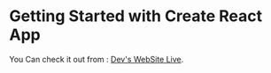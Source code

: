 # Getting Started with Create React App

You Can check it out from :  [Dev's WebSite Live](https://insta-a8178.web.app/).
